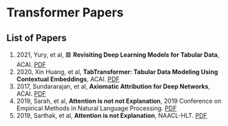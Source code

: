 # Transformer Papers
## List of Papers
1. 2021, Yury, et al,  🟥 **Revisiting Deep Learning Models for Tabular Data**, ACAI. <a href="PD_Papers/Transformer-PD/Transformer
/2021_Yorish et al_NeuroIPS_Revisiting Deep Learning Models for Tabular Data.pdf">PDF</a>
2. 2020, Xin Huang, et al, **TabTransformer: Tabular Data Modeling Using Contextual Embeddings**, ACAI. <a href="PD_Papers/Transformer-PD/Transformer
/2020_arXiv_TabTransformer_Tabular_Data_Modeling_Using_Context.pdf">PDF</a>
3. 2017, Sundararajan, et al, **Axiomatic Attribution for Deep Networks**, ACAI. <a href="PD_Papers/Transformer-PD/Transformer
/2017_Sundararajan_ICML_Axiomatic Attribution for Deep Networks.pdf">PDF</a>
4. 2019, Sarah, et al, **Attention is not not Explanation**, 2019 Conference on Empirical Methods in Natural Language Processing. <a href="PD_Papers/Transformer-PD/Transformer
/2019_Sarah_EMNLP_Attention is not not Explanation.pdf">PDF</a>
5. 2019, Sarthak, et al, **Attention is not Explanation**, NAACL-HLT. <a href="PD_Papers/Transformer-PD/Transformer
/2019_Sarthak_NAACL-HLT_Attention is not Explanation.pdf">PDF</a>



